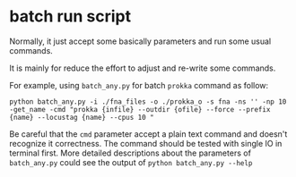 # batch run script

Normally, it just accept some basically parameters and run some usual commands.

It is mainly for reduce the effort to adjust and re-write some commands.


For example, using `batch_any.py` for batch `prokka` command as follow:

`python batch_any.py -i ./fna_files -o ./prokka_o -s fna -ns '' -np 10 -get_name -cmd "prokka {infile} --outdir {ofile} --force --prefix {name} --locustag {name} --cpus 10 "  `

Be careful that the `cmd` parameter accept a plain text command and doesn't recognize it correctness. The command should be tested with single IO in terminal first.
More detailed descriptions about the parameters of `batch_any.py` could see the output of `python batch_any.py --help`